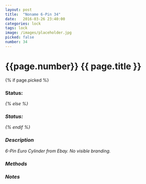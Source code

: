 ```yaml
---
layout: post
title:  "Noname 6-Pin 34"
date:   2016-03-26 23:40:00
categories: lock
tags: lock
image: /images/placeholder.jpg
picked: false
number: 34
---
```


# {{page.number}} {{ page.title }}

{% if page.picked %}
### Status: <i class="fa fa-unlock"/>
{% else %}
### Status: <i class="fa fa-lock"/>
{% endif %}

### Description

6-Pin Euro Cylinder from Ebay. No visible branding.

### Methods

### Notes
